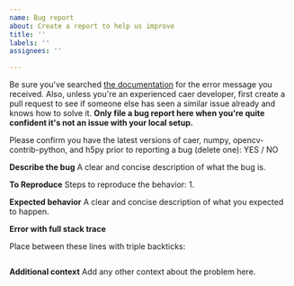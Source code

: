 ```yaml
---
name: Bug report
about: Create a report to help us improve
title: ''
labels: ''
assignees: ''

---
```


Be sure you've searched [the documentation][documentation] for the error message you received. Also, unless you're an experienced caer developer, first create a pull request to see if someone else has seen a similar issue already and knows how to solve it. **Only file a bug report here when you're quite confident it's not an issue with your local setup.**

Please confirm you have the latest versions of caer, numpy, opencv-contrib-python, and h5py prior to reporting a bug (delete one): YES / NO

**Describe the bug**
A clear and concise description of what the bug is.

**To Reproduce**
Steps to reproduce the behavior:
1. 

**Expected behavior**
A clear and concise description of what you expected to happen.

**Error with full stack trace**

Place between these lines with triple backticks:

```
```

**Additional context**
Add any other context about the problem here.

[documentation]: https://github.com/jasmcaus/caer/blob/master/DOCS.md